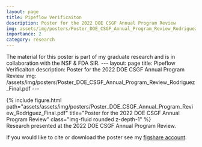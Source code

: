 ```yaml
---
layout: page
title: Pipeflow Verificaiton
description: Poster for the 2022 DOE CSGF Annual Program Review
img: assets/img/posters/Poster_DOE_CSGF_Annual_Program_Review_Rodriguez_Final.pdf
importance: 2
category: research
---
```


The material for this poster is part of my graduate research and is in collaboration with the NSF & FDA SIR. 
    ---
    layout: page
    title: Pipeflow Verificaiton
    description: Poster for the 2022 DOE CSGF Annual Program Review
    img: /assets/img/posters/Poster_DOE_CSGF_Annual_Program_Review_Rodriguez_Final.pdf
    ---

<div class="row">
    <div class="col-sm mt-3 mt-md-0">
        {% include figure.html path="assets/assets/img/posters/Poster_DOE_CSGF_Annual_Program_Review_Rodriguez_Final.pdf" title="Poster for the 2022 DOE CSGF Annual Program Review" class="img-fluid rounded z-depth-1" %}
    </div>
</div>
<div class="caption">
    Research presented at the 2022 DOE CSGF Annual Program Review.
</div>

If you would like to cite or download the poster see my <a href="https://figshare.com/articles/poster/Comparing_Open-Source_and_Commercial_Software_Solvers_for_Hagen-Poiseuille_Flow/22694437">figshare account</a>. 
